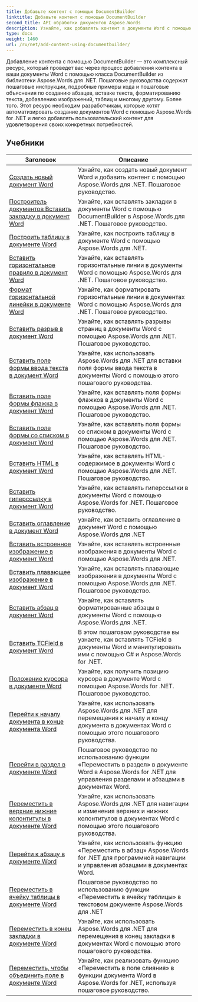 ```yaml
---
title: Добавьте контент с помощью DocumentBuilder
linktitle: Добавьте контент с помощью DocumentBuilder
second_title: API обработки документов Aspose.Words
description: Узнайте, как добавлять контент в документы Word с помощью DocumentBuilder с Aspose.Words для .NET. Практические руководства с подробными примерами кода.
type: docs
weight: 1460
url: /ru/net/add-content-using-documentbuilder/
---
```


Добавление контента с помощью DocumentBuilder — это комплексный ресурс, который проведет вас через процесс добавления контента в ваши документы Word с помощью класса DocumentBuilder из библиотеки Aspose.Words для .NET. Пошаговые руководства содержат пошаговые инструкции, подробные примеры кода и пошаговые объяснения по созданию абзацев, вставке текста, форматированию текста, добавлению изображений, таблиц и многому другому. Более того. Этот ресурс необходим разработчикам, которые хотят автоматизировать создание документов Word с помощью Aspose.Words for .NET и легко добавлять пользовательский контент для удовлетворения своих конкретных потребностей.

 ## Учебники
| Заголовок | Описание |
| --- | --- |
| [Создать новый документ Word](./create-new-document/) | Узнайте, как создать новый документ Word и добавить контент с помощью Aspose.Words для .NET. Пошаговое руководство. |
| [Построитель документов Вставить закладку в документ Word](./document-builder-insert-bookmark/) | Узнайте, как вставлять закладки в документы Word с помощью DocumentBuilder в Aspose.Words для .NET. Пошаговое руководство. |
| [Построить таблицу в документе Word](./build-table/) | Узнайте, как построить таблицу в документе Word с помощью Aspose.Words для .NET. |
| [Вставить горизонтальное правило в документ Word](./insert-horizontal-rule/) | Узнайте, как вставлять горизонтальные линии в документы Word с помощью Aspose.Words для .NET. Пошаговое руководство. |
| [Формат горизонтальной линейки в документе Word](./horizontal-rule-format/) | Узнайте, как форматировать горизонтальные линии в документах Word с помощью Aspose.Words для .NET. Пошаговое руководство. |
| [Вставить разрыв в документ Word](./insert-break/) | Узнайте, как вставлять разрывы страниц в документы Word с помощью Aspose.Words для .NET. Пошаговое руководство. |
| [Вставить поле формы ввода текста в документ Word](./insert-text-input-form-field/) | Узнайте, как использовать Aspose.Words для .NET для вставки поля формы ввода текста в документы Word с помощью этого пошагового руководства. |
| [Вставить поле формы флажка в документ Word](./insert-check-box-form-field/) | Узнайте, как вставлять поля формы флажков в документы Word с помощью Aspose.Words для .NET. Пошаговое руководство. |
| [Вставить поле формы со списком в документ Word](./insert-combo-box-form-field/) | Узнайте, как вставлять поля формы со списком в документы Word с помощью Aspose.Words для .NET. Пошаговое руководство. |
| [Вставить HTML в документ Word](./insert-html/) | Узнайте, как вставлять HTML-содержимое в документы Word с помощью Aspose.Words для .NET. Пошаговое руководство. |
| [Вставить гиперссылку в документ Word](./insert-hyperlink/) | Узнайте, как вставлять гиперссылки в документы Word с помощью Aspose.Words for .NET. Пошаговое руководство. |
| [Вставить оглавление в документ Word](./insert-table-of-contents/) | узнайте, как вставить оглавление в документ Word с помощью Aspose.Words для .NET |
| [Вставить встроенное изображение в документ Word](./insert-inline-image/) | Узнайте, как вставлять встроенные изображения в документы Word с помощью Aspose.Words для .NET. |
| [Вставить плавающее изображение в документ Word](./insert-floating-image/) | Узнайте, как вставлять плавающие изображения в документы Word с помощью Aspose.Words для .NET. Пошаговое руководство. |
| [Вставить абзац в документ Word](./insert-paragraph/) | Узнайте, как вставлять форматированные абзацы в документы Word с помощью Aspose.Words для .NET. |
| [Вставить TCField в документ Word](./insert-tcfield/) | В этом пошаговом руководстве вы узнаете, как вставлять TCField в документы Word и манипулировать ими с помощью C# и Aspose.Words for .NET. |
| [Положение курсора в документе Word](./cursor-position/) | Узнайте, как получить позицию курсора в документе Word с помощью Aspose.Words for .NET. Пошаговое руководство. |
| [Перейти к началу документа в конце документа Word](./move-to-document-start-end/) | Узнайте, как использовать Aspose.Words для .NET для перемещения к началу и концу документа в документах Word с помощью этого пошагового руководства.|
| [Перейти в раздел в документе Word](./move-to-section/) | Пошаговое руководство по использованию функции «Переместить в раздел» в документе Word в Aspose.Words for .NET для управления разделами и абзацами в документах Word. |
| [Переместить в верхние нижние колонтитулы в документе Word](./move-to-headers-footers/) | Узнайте, как использовать Aspose.Words для .NET для навигации и изменения верхних и нижних колонтитулов в документах Word с помощью этого пошагового руководства. |
| [Перейти к абзацу в документе Word](./move-to-paragraph/) | Узнайте, как использовать функцию «Переместить в абзац» Aspose.Words for .NET для программной навигации и управления абзацами в документах Word. |
| [Переместить в ячейку таблицы в документе Word](./move-to-table-cell/) | Пошаговое руководство по использованию функции «Переместить в ячейку таблицы» в текстовом документе Aspose.Words для .NET |
| [Переместить в конец закладки в документе Word](./move-to-bookmark-end/) | Узнайте, как использовать Aspose.Words для .NET для перемещения в конец закладки в документах Word с помощью этого пошагового руководства. |
| [Переместить, чтобы объединить поле в документе Word](./move-to-merge-field/) | Узнайте, как реализовать функцию «Переместить в поле слияния» в функции документа Word в Aspose.Words for .NET, используя пошаговое руководство. |